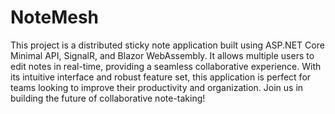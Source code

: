 # NoteMesh

This project is a distributed sticky note application built using ASP.NET Core Minimal API, SignalR, and Blazor WebAssembly. It allows multiple users to edit notes in real-time, providing a seamless collaborative experience. With its intuitive interface and robust feature set, this application is perfect for teams looking to improve their productivity and organization. Join us in building the future of collaborative note-taking!
